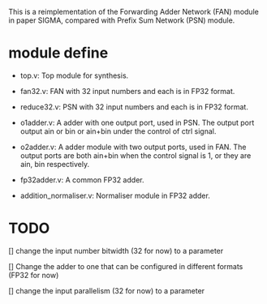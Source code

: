 This is a reimplementation of the Forwarding Adder Network (FAN) module in paper SIGMA, compared with Prefix Sum Network (PSN) module.

# module define

- top.v: Top module for synthesis.

- fan32.v: FAN with 32 input numbers and each is in FP32 format.

- reduce32.v: PSN with 32 input numbers and each is in FP32 format.

- o1adder.v: A adder with one output port, used in PSN. The output port output ain or bin or ain+bin under the control of ctrl signal.

- o2adder.v: A adder module with two output ports, used in FAN. The output ports are both ain+bin when the control signal is 1, or they are ain, bin respectively.

- fp32adder.v: A common FP32 adder.

- addition_normaliser.v: Normaliser module in FP32 adder.


# TODO

[] change the input number bitwidth (32 for now) to a parameter

[] Change the adder to one that can be configured in different formats (FP32 for now)

[] change the input parallelism (32 for now) to a parameter

